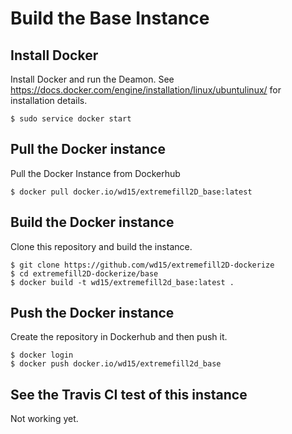 # Build the Base Instance

## Install Docker

Install Docker and run the Deamon. See
https://docs.docker.com/engine/installation/linux/ubuntulinux/ for
installation details.

    $ sudo service docker start

## Pull the Docker instance

Pull the Docker Instance from Dockerhub

    $ docker pull docker.io/wd15/extremefill2D_base:latest

## Build the Docker instance

Clone this repository and build the instance.

    $ git clone https://github.com/wd15/extremefill2D-dockerize
    $ cd extremefill2D-dockerize/base
    $ docker build -t wd15/extremefill2d_base:latest .

## Push the Docker instance

Create the repository in Dockerhub and then push it.

    $ docker login
    $ docker push docker.io/wd15/extremefill2d_base

## See the Travis CI test of this instance

Not working yet.
